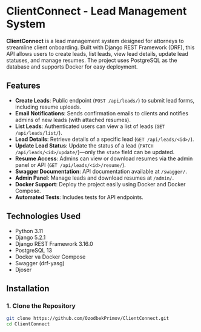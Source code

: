 # ClientConnect - Lead Management System

**ClientConnect** is a lead management system designed for attorneys to streamline client onboarding. Built with Django REST Framework (DRF), this API allows users to create leads, list leads, view lead details, update lead statuses, and manage resumes. The project uses PostgreSQL as the database and supports Docker for easy deployment.

## Features
- **Create Leads**: Public endpoint (`POST /api/leads/`) to submit lead forms, including resume uploads.
- **Email Notifications**: Sends confirmation emails to clients and notifies admins of new leads (with attached resumes).
- **List Leads**: Authenticated users can view a list of leads (`GET /api/leads/list/`).
- **Lead Details**: Retrieve details of a specific lead (`GET /api/leads/<id>/`).
- **Update Lead Status**: Update the status of a lead (`PATCH /api/leads/<id>/update/`)—only the `state` field can be updated.
- **Resume Access**: Admins can view or download resumes via the admin panel or API (`GET /api/leads/<id>/resume/`).
- **Swagger Documentation**: API documentation available at `/swagger/`.
- **Admin Panel**: Manage leads and download resumes at `/admin/`.
- **Docker Support**: Deploy the project easily using Docker and Docker Compose.
- **Automated Tests**: Includes tests for API endpoints.

## Technologies Used
- Python 3.11
- Django 5.2.1
- Django REST Framework 3.16.0
- PostgreSQL 13
- Docker va Docker Compose
- Swagger (drf-yasg)
- Djoser
## Installation

### 1. Clone the Repository
```bash
git clone https://github.com/OzodbekPrimov/ClientConnect.git
cd ClientConnect
